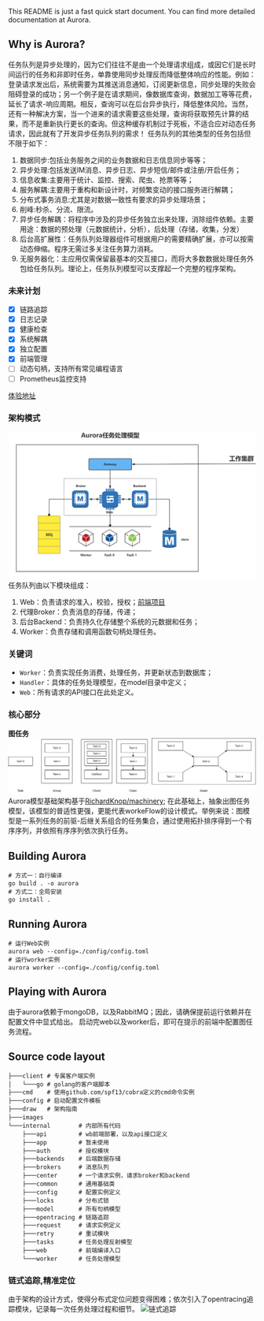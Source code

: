 This README is just a fast quick start document. You can find more detailed documentation at Aurora.

## Why is Aurora?
任务队列是异步处理的，因为它们往往不是由一个处理请求组成，或因它们是长时间运行的任务和非即时任务，单靠使用同步处理反而降低整体响应的性能。例如：登录请求发出后，系统需要为其推送消息通知，订阅更新信息，同步处理的失败会阻碍登录的成功；另一个例子是在请求期间，像数据库查询，数据加工等等花费，延长了请求-响应周期。相反，查询可以在后台异步执行，降低整体风险。当然，还有一种解决方案，当一个进来的请求需要这些处理，查询将获取预先计算的结果，而不是重新执行更长的查询。但这种缓存机制过于死板，不适合应对动态任务请求，因此就有了开发异步任务队列的需求！
任务队列的其他类型的任务包括但不限于如下：
1. 数据同步:包括业务服务之间的业务数据和日志信息同步等等；
2. 异步处理:包括发送IM消息、异步日志、异步短信/邮件或注册/开启任务；
3. 信息收集:主要用于统计、监控、搜索、爬虫、抢票等等；
4. 服务解耦:主要用于重构和新设计时，对频繁变动的接口服务进行解耦；
5. 分布式事务消息:尤其是对数据—致性有要求的异步处理场景；
6. 削峰:秒杀、分流、限流。
7. 异步任务解耦：将程序中涉及的异步任务独立出来处理，消除组件依赖。主要用途：数据的预处理（元数据统计，分析），后处理（存储，收集，分发）
8. 后台高扩展性：任务队列处理器组件可根据用户的需要精确扩展，亦可以按需动态伸缩。程序无需过多关注任务算力消耗。
9. 无服务器化：主应用仅需保留最基本的交互接口，而将大多数数据处理任务外包给任务队列。理论上，任务队列模型可以支撑起一个完整的程序架构。


   
### 未来计划

- [x] 链路追踪
- [x] 日志记录
- [x] 健康检查
- [x] 系统解耦
- [x] 独立配置
- [x] 前端管理
- [ ] 动态句柄，支持所有常见编程语言
- [ ] Prometheus监控支持
   
[体验地址]()
### 架构模式
![总体架构](images/framework.png)
任务队列由以下模块组成：
1. Web：负责请求的准入，校验，授权；[前端项目](https://github.com/fy403/aurora_frontend)
2. 代理Broker：负责消息的存储，传递；
3. 后台Backend：负责持久化存储整个系统的元数据和任务；
4. Worker：负责存储和调用函数句柄处理任务。
### 关键词
* `Worker`：负责实现任务消费，处理任务，并更新状态到数据库；
* `Handler`：具体的任务处理模型，在model目录中定义；
* `Web`：所有请求的API接口在此处定义。
### 核心部分
**图任务**
![任务模型](./images/workflow.png)
Aurora模型基础架构基于[RichardKnop/machinery](https://github.com/RichardKnopmachinery); 在此基础上，抽象出图任务模型，该模型的普适性更强，更能代表workeFlow的设计模式。举例来说：图模型是一系列任务的前驱-后继关系组合的任务集合，通过使用拓扑排序得到一个有序序列，并依照有序序列依次执行任务。

## Building Aurora
```shell
# 方式一：自行编译
go build . -o aurora
# 方式二：全局安装
go install .
```
## Running Aurora
```shell
# 运行Web实例
aurora web --config=./config/config.toml
# 运行worker实例
aurora worker --config=./config/config.toml
```
## Playing with Aurora
由于aurora依赖于mongoDB，以及RabbitMQ；因此，请确保提前运行依赖并在配置文件中显式给出。
启动完web以及worker后，即可在提示的前端中配置图任务流程。
## Source code layout
```txt
├───client # 专属客户端实例
│   └───go # golang的客户端脚本
├───cmd    # 使用github.com/spf13/cobra定义的cmd命令实例
├───config # 启动配置文件模板
├───draw   # 架构指南
├───images
└───internal        # 内部所有代码
    ├───api         # wb前端部署，以及api接口定义
    ├───app         # 暂未使用
    ├───auth        # 授权模块
    ├───backends    # 后端数据存储
    ├───brokers     # 消息队列
    ├───center      # 一个请求实例，请求broker和backend
    ├───common      # 通用基础类
    ├───config      # 配置实例定义
    ├───locks       # 分布式锁
    ├───model       # 所有句柄模型
    ├───opentracing # 链路追踪
    ├───request     # 请求实例定义
    ├───retry       # 重试模块
    ├───tasks       # 任务处理反射模型
    ├───web         # 前端编译入口
    └───worker      # 任务处理模型
````
### 链式追踪,精准定位
由于架构的设计方式，使得分布式定位问题变得困难；依次引入了opentracing追踪模块，记录每一次任务处理过程和细节。
![链式追踪](./images/opentracing.png)